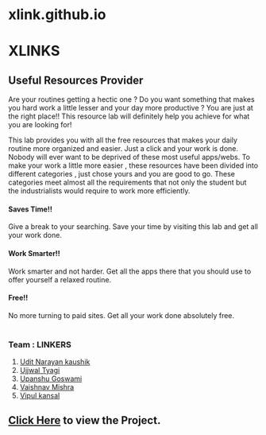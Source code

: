 # xlink.github.io
# XLINKS
## Useful Resources Provider


Are your routines getting a hectic one ? Do you want something that makes you hard work a little lesser and your day more productive ?
You are just at the right place!! This resource lab will definitely help you achieve for what you are looking for!

This lab provides you with all the free resources that makes your daily routine more organized and easier. Just a click and your work is done. Nobody will ever want to be deprived of these most useful apps/webs. To make your work a little more easier , these resources have been divided into different categories , just chose yours and you are good to go. These categories meet almost all  the requirements that not only the student but the industrialists would require to work more efficiently.

#### Saves Time!!
Give a break to your searching. Save your time by visiting this lab and get all your work done.

#### Work Smarter!!
Work smarter and not harder. Get all the apps there that you should use to offer yourself a relaxed routine.

#### Free!!
No more turning to paid sites. Get all your work done absolutely free.
<br>
<br>


### Team : <strong>LINKERS</strong>

1. [Udit Narayan kaushik](https://github.com/nandiniinj)<br>
2. [Ujjwal Tyagi](https://github.com/Isha-1290)<br>
3. [Upanshu Goswami](https://github.com/suhani3502)<br>
4. [Vaishnav Mishra](https://github.com/jkc1-4)<br>
5. [Vipul kansal](https://github.com/jkc1-4)<br>


## [Click Here]() to view the Project.
